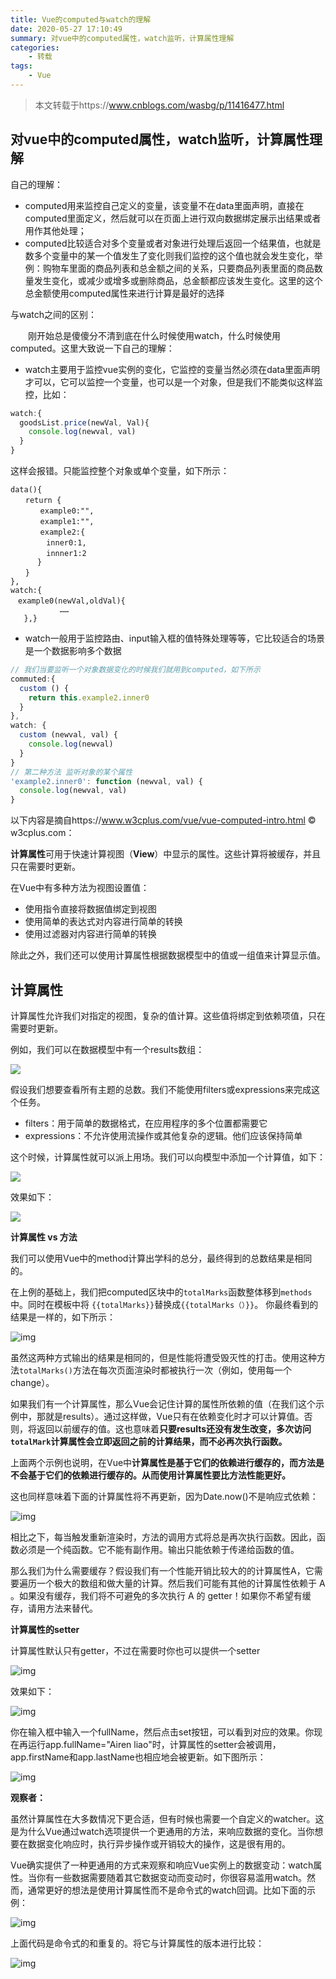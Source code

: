 ```yaml
---
title: Vue的computed与watch的理解
date: 2020-05-27 17:10:49
summary: 对vue中的computed属性，watch监听，计算属性理解
categories:
    - 转载
tags:
    - Vue
---
```


> 本文转载于https://www.cnblogs.com/wasbg/p/11416477.html

## 对vue中的computed属性，watch监听，计算属性理解

自己的理解：

- computed用来监控自己定义的变量，该变量不在data里面声明，直接在computed里面定义，然后就可以在页面上进行双向数据绑定展示出结果或者用作其他处理；
- computed比较适合对多个变量或者对象进行处理后返回一个结果值，也就是数多个变量中的某一个值发生了变化则我们监控的这个值也就会发生变化，举例：购物车里面的商品列表和总金额之间的关系，只要商品列表里面的商品数量发生变化，或减少或增多或删除商品，总金额都应该发生变化。这里的这个总金额使用computed属性来进行计算是最好的选择

与watch之间的区别：

　　刚开始总是傻傻分不清到底在什么时候使用watch，什么时候使用computed。这里大致说一下自己的理解：

- watch主要用于监控vue实例的变化，它监控的变量当然必须在data里面声明才可以，它可以监控一个变量，也可以是一个对象，但是我们不能类似这样监控，比如：

```js
watch:{
  goodsList.price(newVal, Val){
    console.log(newval, val)
  }
}
```

这样会报错。只能监控整个对象或单个变量，如下所示：

```vue
data(){
　　return {
　　　　example0:"",
　　　　example1:"",
　　　　example2:{
 　　　  inner0:1, 　　　　　　　　　
        innner1:2 　　　　　　　　　
      }
　　}
},
watch:{
　example0(newVal,oldVal){
           ……
   },}
```

- watch一般用于监控路由、input输入框的值特殊处理等等，它比较适合的场景是一个数据影响多个数据　

```javascript
// 我们当要监听一个对象数据变化的时候我们就用到computed，如下所示
commuted:{
  custom () {
    return this.example2.inner0
  }
},
watch: {
  custom (newval, val) {
    console.log(newval)
  }
}
// 第二种方法 监听对象的某个属性
'example2.inner0': function (newval, val) {
  console.log(newval, val)
}
```

以下内容是摘自https://www.w3cplus.com/vue/vue-computed-intro.html © w3cplus.com：

**计算属性**可用于快速计算视图（**View**）中显示的属性。这些计算将被缓存，并且只在需要时更新。

在Vue中有多种方法为视图设置值：

- 使用指令直接将数据值绑定到视图
- 使用简单的表达式对内容进行简单的转换
- 使用过滤器对内容进行简单的转换

除此之外，我们还可以使用计算属性根据数据模型中的值或一组值来计算显示值。

## 计算属性

计算属性允许我们对指定的视图，复杂的值计算。这些值将绑定到依赖项值，只在需要时更新。

例如，我们可以在数据模型中有一个results数组：

![](https://txy-tc-ly-1256104767.cos.ap-guangzhou.myqcloud.com/20200527172117.png)

假设我们想要查看所有主题的总数。我们不能使用filters或expressions来完成这个任务。

- filters：用于简单的数据格式，在应用程序的多个位置都需要它
- expressions：不允许使用流操作或其他复杂的逻辑。他们应该保持简单

这个时候，计算属性就可以派上用场。我们可以向模型中添加一个计算值，如下：


![](https://images2018.cnblogs.com/blog/756683/201803/756683-20180302141805420-374118123.png)

效果如下：

![](https://images2018.cnblogs.com/blog/756683/201803/756683-20180302141929655-867871426.png)

**计算属性 vs 方法**

我们可以使用Vue中的method计算出学科的总分，最终得到的总数结果是相同的。

在上例的基础上，我们把computed区块中的`totalMarks`函数整体移到`methods`中。同时在模板中将 `{{totalMarks}}`替换成`{{totalMarks（）}}`。 你最终看到的结果是一样的，如下所示：

![img](https://images2018.cnblogs.com/blog/756683/201803/756683-20180302142229964-730914120.png)

虽然这两种方式输出的结果是相同的，但是性能将遭受毁灭性的打击。使用这种方法`totalMarks()`方法在每次页面渲染时都被执行一次（例如，使用每一个change）。

如果我们有一个计算属性，那么Vue会记住计算的属性所依赖的值（在我们这个示例中，那就是results）。通过这样做，Vue只有在依赖变化时才可以计算值。否则，将返回以前缓存的值。这也意味着**只要results还没有发生改变，多次访问`totalMark`计算属性会立即返回之前的计算结果，而不必再次执行函数。**

上面两个示例也说明，在Vue中**计算属性是基于它们的依赖进行缓存的，而方法是不会基于它们的依赖进行缓存的。从而使用计算属性要比方法性能更好。**

这也同样意味着下面的计算属性将不再更新，因为Date.now()不是响应式依赖：

![img](https://images2018.cnblogs.com/blog/756683/201803/756683-20180302142445599-432706336.png)

相比之下，每当触发重新渲染时，方法的调用方式将总是再次执行函数。因此，函数必须是一个纯函数。它不能有副作用。输出只能依赖于传递给函数的值。

那么我们为什么需要缓存？假设我们有一个性能开销比较大的的计算属性A，它需要遍历一个极大的数组和做大量的计算。然后我们可能有其他的计算属性依赖于 A 。如果没有缓存，我们将不可避免的多次执行 A 的 getter！如果你不希望有缓存，请用方法来替代。

**计算属性的setter**

计算属性默认只有getter，不过在需要时你也可以提供一个setter

![img](https://images2018.cnblogs.com/blog/756683/201803/756683-20180302142839908-779400171.png)

效果如下：

![img](https://images2018.cnblogs.com/blog/756683/201803/756683-20180302142858469-1873818746.png)

你在输入框中输入一个fullName，然后点击set按钮，可以看到对应的效果。你现在再运行app.fullName="Airen liao"时，计算属性的setter会被调用，app.firstName和app.lastName也相应地会被更新。如下图所示：

![img](https://images2018.cnblogs.com/blog/756683/201803/756683-20180302143042946-1650123244.gif)

**观察者：**

虽然计算属性在大多数情况下更合适，但有时候也需要一个自定义的watcher。这是为什么Vue通过watch选项提供一个更通用的方法，来响应数据的变化。当你想要在数据变化响应时，执行异步操作或开销较大的操作，这是很有用的。

Vue确实提供了一种更通用的方式来观察和响应Vue实例上的数据变动：watch属性。当你有一些数据需要随着其它数据变动而变动时，你很容易滥用watch。然而，通常更好的想法是使用计算属性而不是命令式的watch回调。比如下面的示例：

![img](https://images2018.cnblogs.com/blog/756683/201803/756683-20180302143246492-509225082.png)

上面代码是命令式的和重复的。将它与计算属性的版本进行比较：

![img](https://images2018.cnblogs.com/blog/756683/201803/756683-20180302143312343-1120005319.png)